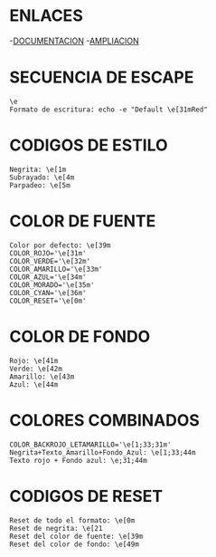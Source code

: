 # ENLACES
-[DOCUMENTACION](https://noroute2host.com/color-bash.html)
-[AMPLIACION](https://misc.flogisoft.com/bash/tip_colors_and_formatting)

# SECUENCIA DE ESCAPE
    \e
    Formato de escritura: echo -e "Default \e[31mRed"

# CODIGOS DE ESTILO
    Negrita: \e[1m
    Subrayado: \e[4m
    Parpadeo: \e[5m

# COLOR DE FUENTE
    Color por defecto: \e[39m
    COLOR_ROJO='\e[31m'
    COLOR_VERDE='\e[32m'
    COLOR_AMARILLO='\e[33m'
    COLOR_AZUL='\e[34m'
    COLOR_MORADO='\e[35m'
    COLOR_CYAN='\e[36m'
    COLOR_RESET='\e[0m'

# COLOR DE FONDO
    Rojo: \e[41m
    Verde: \e[42m
    Amarillo: \e[43m
    Azul: \e[44m

# COLORES COMBINADOS
    COLOR_BACKROJO_LETAMARILLO='\e[1;33;31m'
    Negrita+Texto_Amarillo+Fondo_Azul: \e[1;33;44m
    Texto rojo + Fondo azul: \e;31;44m
    
# CODIGOS DE RESET
    Reset de todo el formato: \e[0m
    Reset de negrita: \e[21
    Reset del color de fuente: \e[39m
    Reset del color de fondo: \e[49m
    
